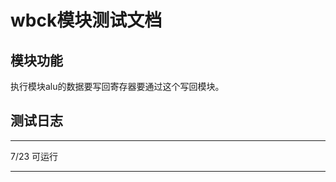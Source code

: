 wbck模块测试文档
===

模块功能
---
执行模块alu的数据要写回寄存器要通过这个写回模块。


测试日志
---
----------------
7/23
可运行

----------------